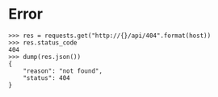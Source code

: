 # Error

    >>> res = requests.get("http://{}/api/404".format(host))
    >>> res.status_code
    404
    >>> dump(res.json())
    {
        "reason": "not found",
        "status": 404
    }
